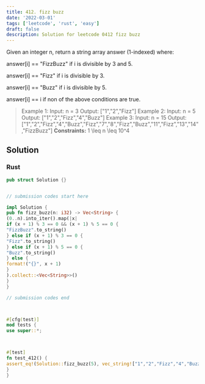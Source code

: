 ```yaml
---
title: 412. fizz buzz
date: '2022-03-01'
tags: ['leetcode', 'rust', 'easy']
draft: false
description: Solution for leetcode 0412 fizz buzz
---
```




Given an integer n, return a string array answer (1-indexed) where:



answer[i] <TeX>=</TeX><TeX>=</TeX> "FizzBuzz" if i is divisible by 3 and 5.

answer[i] <TeX>=</TeX><TeX>=</TeX> "Fizz" if i is divisible by 3.

answer[i] <TeX>=</TeX><TeX>=</TeX> "Buzz" if i is divisible by 5.

answer[i] <TeX>=</TeX><TeX>=</TeX> i if non of the above conditions are true.





>   Example 1:
>   Input: n <TeX>=</TeX> 3
>   Output: ["1","2","Fizz"]
>   Example 2:
>   Input: n <TeX>=</TeX> 5
>   Output: ["1","2","Fizz","4","Buzz"]
>   Example 3:
>   Input: n <TeX>=</TeX> 15
>   Output: ["1","2","Fizz","4","Buzz","Fizz","7","8","Fizz","Buzz","11","Fizz","13","14","FizzBuzz"]
**Constraints:**
>   	1 <TeX>\leq</TeX> n <TeX>\leq</TeX> 10^4


## Solution


### Rust
```rust
pub struct Solution {}


// submission codes start here

impl Solution {
pub fn fizz_buzz(n: i32) -> Vec<String> {
(0..n).into_iter().map(|x|
if (x + 1) % 3 == 0 && (x + 1) % 5 == 0 {
"FizzBuzz".to_string()
} else if (x + 1) % 3 == 0 {
"Fizz".to_string()
} else if (x + 1) % 5 == 0 {
"Buzz".to_string()
} else {
format!("{}", x + 1)
}
).collect::<Vec<String>>()
}
}

// submission codes end



#[cfg(test)]
mod tests {
use super::*;



#[test]
fn test_412() {
assert_eq!(Solution::fizz_buzz(5), vec_string!["1","2","Fizz","4","Buzz"]);
}
}

```
